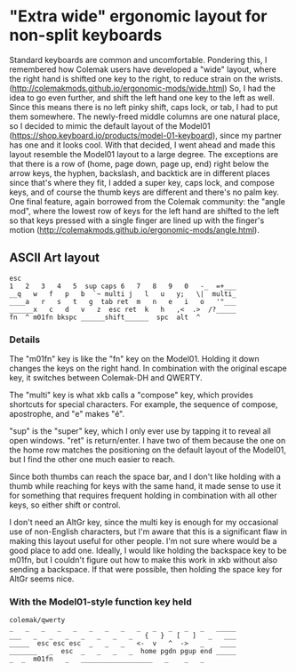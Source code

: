 # "Extra wide" ergonomic layout for non-split keyboards

Standard keyboards are common and uncomfortable. Pondering this, I remembered how Colemak users
have developed a "wide" layout, where the right hand is shifted one key to the right,
to reduce strain on the wrists. (http://colemakmods.github.io/ergonomic-mods/wide.html)
So, I had the idea to go even further, and shift the left hand one key to the left as well. 
Since this means there is no left pinky shift, caps lock, or tab, I had to put them somewhere. 
The newly-freed middle columns are one natural place, so I decided to mimic the default layout of 
the Model01 (https://shop.keyboard.io/products/model-01-keyboard), since my partner has one 
and it looks cool. With that decided, I went ahead and made this layout resemble the Model01 
layout to a large degree. The exceptions are that there is a row of (home, page down, page up, end) 
right below the arrow keys, the hyphen, backslash, and backtick are in different places since 
that's where they fit, I added a super key, caps lock, and compose keys, and of course the thumb 
keys are different and there's no palm key. One final feature, again borrowed from the Colemak 
community: the "angle mod", where the lowest row of keys for the left hand are shifted to 
the left so that keys pressed with a single finger are lined up with the finger's motion 
(http://colemakmods.github.io/ergonomic-mods/angle.html).

## ASCII Art layout

```
esc
1   2   3   4   5  sup caps 6   7   8   9   0   -_  =+___
__q   w   f   p   b  `~ multi j   l   u   y;   \|  multi_
____a   r   s   t   g  tab ret  m   n   e   i   o   '"___
______x   c   d   v   z  esc ret  k   h   ,<  .>  /?_____
fn  ^ m01fn bkspc ______shift______  spc  alt  ^
```

### Details

The "m01fn" key is like the "fn" key on the Model01. Holding it down changes the keys on 
the right hand. In combination with the original escape key, it switches between Colemak-DH and QWERTY.

The "multi" key is what xkb calls a "compose" key, which provides shortcuts for special characters. 
For example, the sequence of compose, apostrophe, and "e" makes "é".

"sup" is the "super" key, which I only ever use by tapping it to reveal all open windows. 
"ret" is return/enter. I have two of them because the one on the home row matches 
the positioning on the default layout of the Model01, but I find the other one much easier to reach.

Since both thumbs can reach the space bar, and I don't like holding with a thumb while 
reaching for keys with the same hand, it made sense to use it for something that requires 
frequent holding in combination with all other keys, so either shift or control.

I don't need an AltGr key, since the multi key is enough for my occasional use of non-English 
characters, but I'm aware that this is a significant flaw in making this layout useful for other 
people. I'm not sure where would be a good place to add one. Ideally, I would like holding the 
backspace key to be m01fn, but I couldn't figure out how to make this work in xkb without also 
sending a backspace. If that were possible, then holding the space key for AltGr seems nice.

### With the Model01-style function key held

```
colemak/qwerty
_   _   _   _   _   _   _   _   _   _   _   _   _   _____
___   _   _   _   _   _   _   _   {   }   [   ]   _   ___
_____  esc esc esc  _   _   _   <-  v   ^  ->   _    ____
_______   _  esc  _   _   _   _  home pgdn pgup end _____
_  _  m01fn   _   __________________   _    _   _
```
